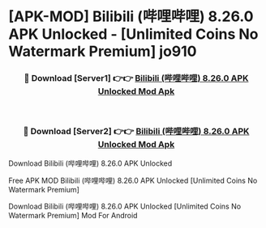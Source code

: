 # [APK-MOD] Bilibili (哔哩哔哩) 8.26.0 APK Unlocked - [Unlimited Coins No Watermark Premium] jo910



<div align="center">
<h3>🔴 Download [Server1] 👉👉 <a href="https://momento.my/?title=Bilibili_(哔哩哔哩)_8.26.0_APK_Unlocked">Bilibili (哔哩哔哩) 8.26.0 APK Unlocked Mod Apk</a></h3><br>

<h3>🔴 Download [Server2] 👉👉 <a href="https://momento.my/?title=Bilibili_(哔哩哔哩)_8.26.0_APK_Unlocked">Bilibili (哔哩哔哩) 8.26.0 APK Unlocked Mod Apk</a></h3>
</div>



Download Bilibili (哔哩哔哩) 8.26.0 APK Unlocked 

Free APK MOD Bilibili (哔哩哔哩) 8.26.0 APK Unlocked [Unlimited Coins No Watermark Premium]

Download Bilibili (哔哩哔哩) 8.26.0 APK Unlocked [Unlimited Coins No Watermark Premium] Mod For Android
